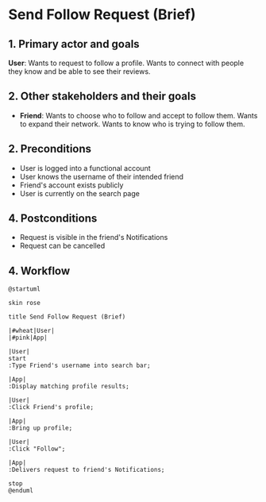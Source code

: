 # Send Follow Request (Brief)

## 1. Primary actor and goals

__User__: Wants to request to follow a profile. Wants to connect with people they know and be able to see their reviews.

## 2. Other stakeholders and their goals

* __Friend__: Wants to choose who to follow and accept to follow them. Wants to expand their network. Wants to know who is trying to follow them.

## 2. Preconditions

* User is logged into a functional account
* User knows the username of their intended friend
* Friend's account exists publicly
* User is currently on the search page

## 4. Postconditions

* Request is visible in the friend's Notifications
* Request can be cancelled

## 4. Workflow

```plantuml
@startuml

skin rose

title Send Follow Request (Brief)

|#wheat|User|
|#pink|App|

|User|
start
:Type Friend's username into search bar;

|App|
:Display matching profile results;

|User|
:Click Friend's profile;

|App|
:Bring up profile;

|User|
:Click "Follow";

|App|
:Delivers request to friend's Notifications;

stop
@enduml
```